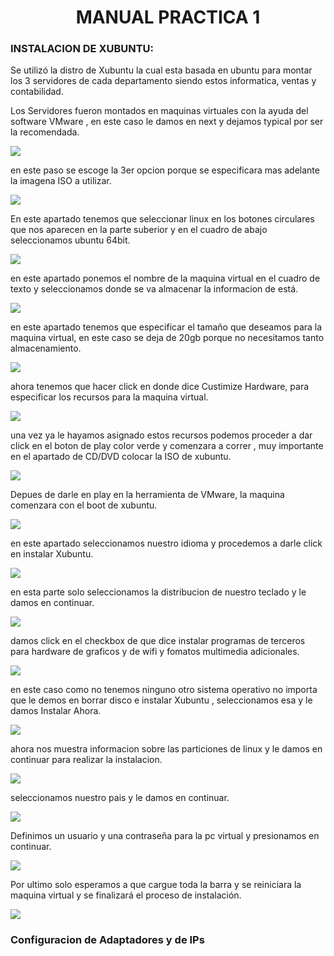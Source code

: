 # <center>  MANUAL PRACTICA 1 </center>
 
### INSTALACION DE XUBUNTU:
 Se utilizó la distro de Xubuntu la cual esta basada en ubuntu para montar los 3 servidores de cada departamento siendo estos informatica, ventas y contabilidad.


Los Servidores fueron montados en maquinas virtuales con la ayuda del software VMware , en este caso le damos en next y dejamos typical por ser la recomendada.

![](https://cdn.discordapp.com/attachments/819058705177116682/819064381706600448/unknown.png)


en este paso se escoge la 3er opcion porque se especificara mas adelante la imagena ISO a utilizar.

![](https://cdn.discordapp.com/attachments/819058705177116682/819064445359226910/unknown.png)


En este apartado tenemos que seleccionar linux en los botones circulares que nos aparecen en la parte suberior y en el cuadro de abajo seleccionamos ubuntu 64bit.

![](https://cdn.discordapp.com/attachments/819058705177116682/819064504448581682/unknown.png)

en este apartado ponemos el nombre de la maquina virtual en el cuadro de texto y seleccionamos donde se va almacenar la informacion de está.

![](https://cdn.discordapp.com/attachments/819058705177116682/819064598791192636/unknown.png)



en este apartado tenemos que especificar el tamaño que deseamos para la maquina virtual, en este caso se deja de 20gb porque no necesitamos tanto almacenamiento.

![](https://cdn.discordapp.com/attachments/819058705177116682/819064770149482506/unknown.png)




ahora tenemos que hacer click en donde dice Custimize Hardware, para especificar los recursos para la maquina virtual.

![](https://media.discordapp.net/attachments/819058705177116682/819064864319864832/unknown.png)



una vez ya le hayamos asignado estos recursos podemos proceder a dar click en el boton de play color verde y comenzara a correr , muy importante en el apartado de CD/DVD colocar la ISO de xubuntu.

![](https://cdn.discordapp.com/attachments/819058705177116682/819065971041894400/unknown.png)






Depues de darle en play en la herramienta de VMware, la maquina comenzara con el boot de xubuntu.

![](
    https://cdn.discordapp.com/attachments/819058705177116682/819066213099241482/unknown.png
)



en este apartado seleccionamos nuestro idioma y procedemos a darle click en instalar Xubuntu.


![](
    https://cdn.discordapp.com/attachments/819058705177116682/819066311022739496/unknown.png
)



en esta parte solo seleccionamos la distribucion de nuestro teclado y le damos en continuar.


![](
    https://media.discordapp.net/attachments/819058705177116682/819066410768400424/unknown.png?width=666&height=473
)



damos click en el checkbox de que dice instalar programas de terceros para hardware de graficos y de wifi y fomatos multimedia adicionales.

![](https://media.discordapp.net/attachments/819058705177116682/819066492649340954/unknown.png?width=685&height=473)


en este caso como no tenemos ninguno otro sistema operativo  no importa que le demos en borrar disco e instalar Xubuntu , seleccionamos esa y le damos Instalar Ahora.

![](https://media.discordapp.net/attachments/819058705177116682/819066646119448607/unknown.png?width=754&height=473)




ahora nos muestra informacion sobre las particiones de linux y le damos en continuar para realizar la instalacion.


![](https://cdn.discordapp.com/attachments/819058705177116682/819066732303089714/unknown.png)



seleccionamos nuestro pais y le damos en continuar.

![](https://media.discordapp.net/attachments/819058705177116682/819066887710310420/unknown.png?width=762&height=473)




Definimos un usuario y una contraseña para la pc virtual y presionamos en continuar.

![](https://cdn.discordapp.com/attachments/819058705177116682/819067737368035389/unknown.png)



Por ultimo solo esperamos a que cargue toda la barra y se reiniciara la maquina virtual y se finalizará el proceso de instalación.

![](https://cdn.discordapp.com/attachments/819058705177116682/819067803977515018/unknown.png)



### Configuracion de Adaptadores y de IPs

